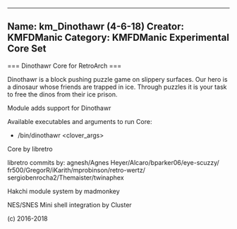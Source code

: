 -----------------------
Name: km_Dinothawr (4-6-18)
Creator: KMFDManic
Category: KMFDManic Experimental Core Set
-----------------------
=== Dinothawr Core for RetroArch ===

Dinothawr is a block pushing puzzle game on slippery surfaces. Our hero is a dinosaur whose friends are trapped in ice. Through puzzles it is your task to free the dinos from their ice prison.

Module adds support for Dinothawr

Available executables and arguments to run Core:
- /bin/dinothawr <rom> <clover_args>

Core by libretro

libretro commits by:
agnesh/Agnes Heyer/Alcaro/bparker06/eye-scuzzy/
fr500/GregorR/iKarith/mprobinson/retro-wertz/
sergiobenrocha2/Themaister/twinaphex

Hakchi module system by madmonkey

NES/SNES Mini shell integration by Cluster

(c) 2016-2018
